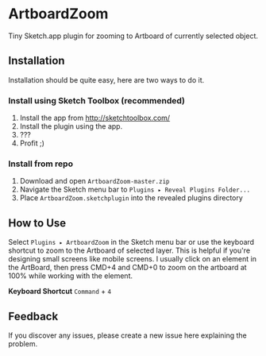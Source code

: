 # ArtboardZoom
Tiny Sketch.app plugin for zooming to Artboard of currently selected object.

## Installation
Installation should be quite easy, here are two ways to do it.

### Install using Sketch Toolbox (recommended)
1. Install the app from http://sketchtoolbox.com/
2. Install the plugin using the app.
3. ???
4. Profit ;)

### Install from repo
1. Download and open `ArtboardZoom-master.zip`
2. Navigate the Sketch menu bar to `Plugins ▸ Reveal Plugins Folder...`
3. Place `ArtboardZoom.sketchplugin` into the revealed plugins directory

## How to Use
Select `Plugins ▸ ArtboardZoom` in the Sketch menu bar or use the keyboard shortcut to zoom to the Artboard of selected layer. This is helpful if you're designing small screens like mobile screens. I usually click on an element in the ArtBoard, then press CMD+4 and CMD+0 to zoom on the artboard at 100% while working with the element.

**Keyboard Shortcut**
`Command` + `4`

## Feedback
If you discover any issues, please create a new issue here explaining the problem.